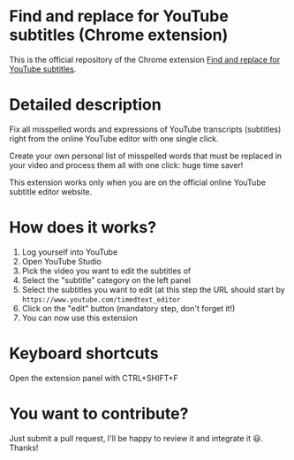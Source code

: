 # Find and replace for YouTube subtitles (Chrome extension)

This is the official repository of the Chrome extension [Find and replace for YouTube subtitles](https://chrome.google.com/webstore/detail/idjehecnhghbndalgpfmhahnhkcfeeie/).

# Detailed description

Fix all misspelled words and expressions of YouTube transcripts (subtitles) right from the online YouTube editor with one single click.

Create your own personal list of misspelled words that must be replaced in your video and process them all with one click: huge time saver!

This extension works only when you are on the official online YouTube subtitle editor website.

# How does it works?

1. Log yourself into YouTube
2. Open YouTube Studio
3. Pick the video you want to edit the subtitles of
4. Select the "subtitle" category on the left panel
5. Select the subtitles you want to edit
(at this step the URL should start by `https://www.youtube.com/timedtext_editor`
6. Click on the "edit" button (mandatory step, don't forget it!)
7. You can now use this extension

# Keyboard shortcuts
Open the extension panel with CTRL+SHIFT+F

# You want to contribute?
Just submit a pull request, I'll be happy to review it and integrate it 😃. Thanks!
